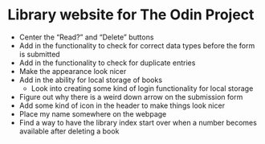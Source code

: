 # Library website for The Odin Project

- Center the “Read?” and “Delete” buttons
- Add in the functionality to check for correct data types before the form is submitted
- Add in the functionality to check for duplicate entries
- Make the appearance look nicer
- Add in the ability for local storage of books
	- Look into creating some kind of login functionality for local storage
- Figure out why there is a weird down arrow on the submission form
- Add some kind of icon in the header to make things look nicer
- Place my name somewhere on the webpage
- Find a way to have the library index start over when a number becomes available after deleting a book